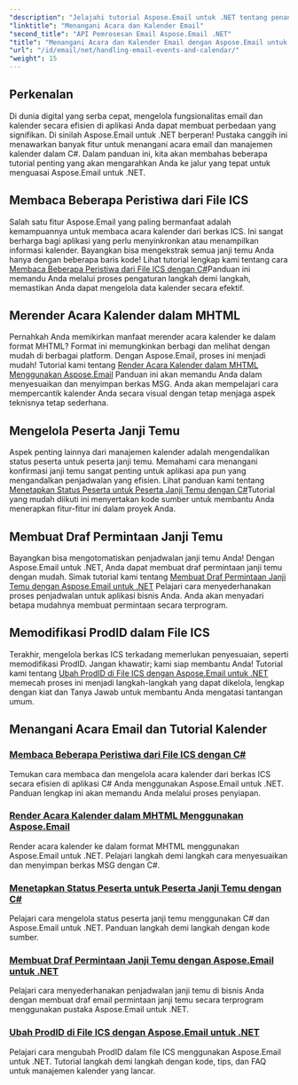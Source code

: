 ```yaml
---
"description": "Jelajahi tutorial Aspose.Email untuk .NET tentang penanganan acara email dan manajemen kalender. Pelajari teknik untuk meningkatkan aplikasi C# Anda secara efisien."
"linktitle": "Menangani Acara dan Kalender Email"
"second_title": "API Pemrosesan Email Aspose.Email .NET"
"title": "Menangani Acara dan Kalender Email dengan Aspose.Email untuk .NET"
"url": "/id/email/net/handling-email-events-and-calendar/"
"weight": 15
---
```


## Perkenalan

Di dunia digital yang serba cepat, mengelola fungsionalitas email dan kalender secara efisien di aplikasi Anda dapat membuat perbedaan yang signifikan. Di sinilah Aspose.Email untuk .NET berperan! Pustaka canggih ini menawarkan banyak fitur untuk menangani acara email dan manajemen kalender dalam C#. Dalam panduan ini, kita akan membahas beberapa tutorial penting yang akan mengarahkan Anda ke jalur yang tepat untuk menguasai Aspose.Email untuk .NET.

## Membaca Beberapa Peristiwa dari File ICS

Salah satu fitur Aspose.Email yang paling bermanfaat adalah kemampuannya untuk membaca acara kalender dari berkas ICS. Ini sangat berharga bagi aplikasi yang perlu menyinkronkan atau menampilkan informasi kalender. Bayangkan bisa mengekstrak semua janji temu Anda hanya dengan beberapa baris kode! Lihat tutorial lengkap kami tentang cara [Membaca Beberapa Peristiwa dari File ICS dengan C#](./read-multiple-events-from-ics-files-with-csharp/)Panduan ini memandu Anda melalui proses pengaturan langkah demi langkah, memastikan Anda dapat mengelola data kalender secara efektif. 

## Merender Acara Kalender dalam MHTML 

Pernahkah Anda memikirkan manfaat merender acara kalender ke dalam format MHTML? Format ini memungkinkan berbagi dan melihat dengan mudah di berbagai platform. Dengan Aspose.Email, proses ini menjadi mudah! Tutorial kami tentang [Render Acara Kalender dalam MHTML Menggunakan Aspose.Email](./render-calendar-events-in-mhtml/) Panduan ini akan memandu Anda dalam menyesuaikan dan menyimpan berkas MSG. Anda akan mempelajari cara mempercantik kalender Anda secara visual dengan tetap menjaga aspek teknisnya tetap sederhana.

## Mengelola Peserta Janji Temu

Aspek penting lainnya dari manajemen kalender adalah mengendalikan status peserta untuk peserta janji temu. Memahami cara menangani konfirmasi janji temu sangat penting untuk aplikasi apa pun yang mengandalkan penjadwalan yang efisien. Lihat panduan kami tentang [Menetapkan Status Peserta untuk Peserta Janji Temu dengan C#](./setting-participant-status-for-appointment-attendees/)Tutorial yang mudah diikuti ini menyertakan kode sumber untuk membantu Anda menerapkan fitur-fitur ini dalam proyek Anda.

## Membuat Draf Permintaan Janji Temu 

Bayangkan bisa mengotomatiskan penjadwalan janji temu Anda! Dengan Aspose.Email untuk .NET, Anda dapat membuat draf permintaan janji temu dengan mudah. Simak tutorial kami tentang [Membuat Draf Permintaan Janji Temu dengan Aspose.Email untuk .NET](./creating-draft-appointment-request/) Pelajari cara menyederhanakan proses penjadwalan untuk aplikasi bisnis Anda. Anda akan menyadari betapa mudahnya membuat permintaan secara terprogram.

## Memodifikasi ProdID dalam File ICS 

Terakhir, mengelola berkas ICS terkadang memerlukan penyesuaian, seperti memodifikasi ProdID. Jangan khawatir; kami siap membantu Anda! Tutorial kami tentang [Ubah ProdID di File ICS dengan Aspose.Email untuk .NET](./modify-prodid-in-ics-files/) memecah proses ini menjadi langkah-langkah yang dapat dikelola, lengkap dengan kiat dan Tanya Jawab untuk membantu Anda mengatasi tantangan umum.

## Menangani Acara Email dan Tutorial Kalender
### [Membaca Beberapa Peristiwa dari File ICS dengan C#](./read-multiple-events-from-ics-files-with-csharp/)
Temukan cara membaca dan mengelola acara kalender dari berkas ICS secara efisien di aplikasi C# Anda menggunakan Aspose.Email untuk .NET. Panduan lengkap ini akan memandu Anda melalui proses penyiapan.
### [Render Acara Kalender dalam MHTML Menggunakan Aspose.Email](./render-calendar-events-in-mhtml/)
Render acara kalender ke dalam format MHTML menggunakan Aspose.Email untuk .NET. Pelajari langkah demi langkah cara menyesuaikan dan menyimpan berkas MSG dengan C#.
### [Menetapkan Status Peserta untuk Peserta Janji Temu dengan C#](./setting-participant-status-for-appointment-attendees/)
Pelajari cara mengelola status peserta janji temu menggunakan C# dan Aspose.Email untuk .NET. Panduan langkah demi langkah dengan kode sumber.
### [Membuat Draf Permintaan Janji Temu dengan Aspose.Email untuk .NET](./creating-draft-appointment-request/)
Pelajari cara menyederhanakan penjadwalan janji temu di bisnis Anda dengan membuat draf email permintaan janji temu secara terprogram menggunakan pustaka Aspose.Email untuk .NET.
### [Ubah ProdID di File ICS dengan Aspose.Email untuk .NET](./modify-prodid-in-ics-files/)
Pelajari cara mengubah ProdID dalam file ICS menggunakan Aspose.Email untuk .NET. Tutorial langkah demi langkah dengan kode, tips, dan FAQ untuk manajemen kalender yang lancar.